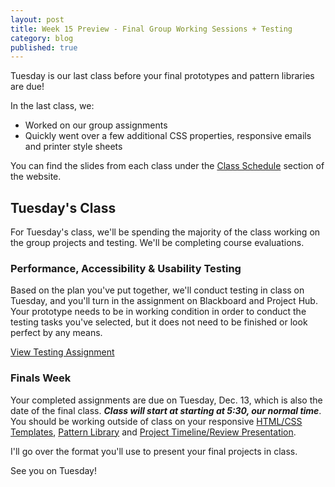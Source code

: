 ```yaml
---
layout: post
title: Week 15 Preview - Final Group Working Sessions + Testing
category: blog
published: true
---
```


Tuesday is our last class before your final prototypes and pattern libraries are due!

In the last class, we:

* Worked on our group assignments
* Quickly went over a few additional CSS properties, responsive emails and printer style sheets

You can find the slides from each class under the [Class Schedule](http://rwdkent.com/class/schedule/) section of the website.

## Tuesday's Class

For Tuesday's class, we'll be spending the majority of the class working on the group projects and testing.  We'll be completing course evaluations.

### Performance, Accessibility & Usability Testing

Based on the plan you've put together, we'll conduct testing in class on Tuesday, and you'll turn in the assignment on Blackboard and Project Hub.  Your prototype needs to be in working condition in order to conduct the testing tasks you've selected, but it does not need to be finished or look perfect by any means.

<a href="http://rwdkent.com/class/assignments/testing" class="button small">View Testing Assignment</a>

### Finals Week

Your completed assignments are due on Tuesday, Dec. 13, which is also the date of the final class.  ***Class will start at starting at 5:30, our normal time***.  You should be working outside of class on your responsive <a href="http://rwdkent.com/class/assignments/templates">HTML/CSS Templates</a>, <a href="http://rwdkent.com/class/assignments/styleguide">Pattern Library</a> and <a href="http://rwdkent.com/class/assignments/timeline-presentation">Project Timeline/Review Presentation</a>.  

I'll go over the format you'll use to present your final projects in class.

See you on Tuesday!
